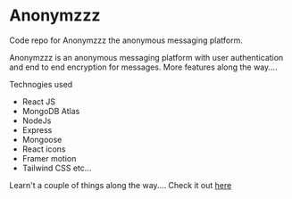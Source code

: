 # Anonymzzz
Code repo for Anonymzzz the anonymous messaging platform.

Anonymzzz is an anonymous messaging platform with user authentication and end to end encryption for messages. More features along the way....

Technogies used
- React JS
- MongoDB Atlas
- NodeJs
- Express
- Mongoose
- React icons
- Framer motion
- Tailwind CSS etc... 

Learn't a couple of things along the way....
Check it out [here](https://anonymzzz.vercel.app)
